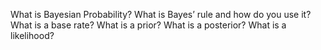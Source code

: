 What is Bayesian Probability?
What is Bayes’ rule and how do you use it?
What is a base rate?
What is a prior?
What is a posterior?
What is a likelihood?
